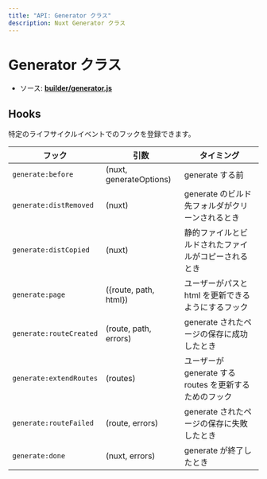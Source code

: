 ```yaml
---
title: "API: Generator クラス"
description: Nuxt Generator クラス
---
```


# Generator クラス

- ソース: **[builder/generator.js](https://github.com/nuxt/nuxt.js/blob/dev/lib/builder/generator.js)**

## Hooks

特定のライフサイクルイベントでのフックを登録できます。

フック                    | 引数                   | タイミング
------------------------|-----------------------------|-----------------------------------------------
`generate:before`       | (nuxt, generateOptions)     | generate する前
`generate:distRemoved`  | (nuxt)                      | generate のビルド先フォルダがクリーンされるとき
`generate:distCopied`   | (nuxt)                      | 静的ファイルとビルドされたファイルがコピーされるとき
`generate:page`         | ({route, path, html})       | ユーザーがパスと html を更新できるようにするフック
`generate:routeCreated` | (route, path, errors)       | generate されたページの保存に成功したとき
`generate:extendRoutes` | (routes)                    | ユーザーが generate する routes を更新するためのフック
`generate:routeFailed`  | (route, errors)             | generate されたページの保存に失敗したとき
`generate:done`         | (nuxt, errors)              | generate が終了したとき
